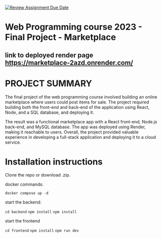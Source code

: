 [![Review Assignment Due Date](https://classroom.github.com/assets/deadline-readme-button-24ddc0f5d75046c5622901739e7c5dd533143b0c8e959d652212380cedb1ea36.svg)](https://classroom.github.com/a/qBr6G7dS)

# Web Programming course 2023 - Final Project - Marketplace

## link to deployed render page https://marketplace-2azd.onrender.com/

# PROJECT SUMMARY
The final project of the web programming course involved building an online marketplace where users could post items for sale. The project required building both the front-end and back-end of the application using React, Node, and a SQL database, and deploying it.

The result was a functional marketplace app with a React front-end, Node.js back-end, and MySQL database. The app was deployed using Render, making it reachable to users. Overall, the project provided valuable experience in developing a full-stack application and deploying it to a cloud service.


# Installation instructions

Clone the repo or download .zip.

docker commands:

 ```docker compose up -d```
 
 start the backend:
 
 ```cd backend```
 ```npm install```
 ```npm install```

start the frontend

 ```cd frontend```
 ```npm install```
 ```npm run dev```

 
